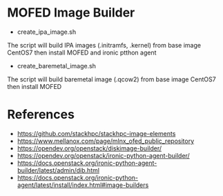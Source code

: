 # MOFED Image Builder

- create_ipa_image.sh

The script will build IPA images (.initramfs, .kernel) from base image CentOS7 then install MOFED and ironic ptthon agent



- create_baremetal_image.sh

The script will build baremetal image (.qcow2) from base image CentOS7 then install MOFED

# References
* https://github.com/stackhpc/stackhpc-image-elements
* https://www.mellanox.com/page/mlnx_ofed_public_repository
* https://opendev.org/openstack/diskimage-builder/
* https://opendev.org/openstack/ironic-python-agent-builder/
* https://docs.openstack.org/ironic-python-agent-builder/latest/admin/dib.html
* https://docs.openstack.org/ironic-python-agent/latest/install/index.html#image-builders
